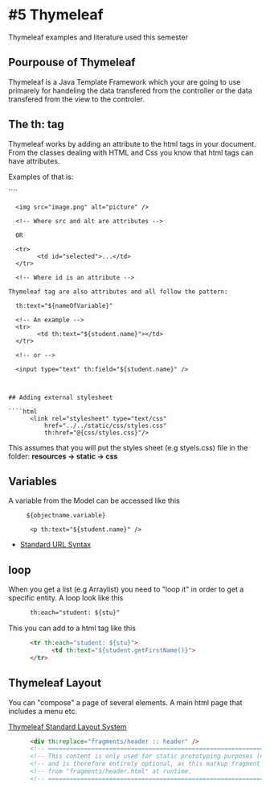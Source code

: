 # #5 Thymeleaf
Thymeleaf examples and literature used this semester

## Pourpouse of Thymeleaf
Thymeleaf is a Java Template Framework which your are going to use primarely for handeling the data transfered from the controller or the data transfered from the view to the controler. 

## The th: tag
Thymeleaf works by adding an attribute to the html tags in your document. From the classes dealing with HTML and Css you know that html tags can have attributes. 

Examples of that is:

´´´´   

      <img src="image.png" alt="picture" /> 
      
      <!-- Where src and alt are attributes --> 
      
      OR
      
      <tr>
            <td id="selected">...</td>
      </tr>
      
      <!-- Where id is an attribute -->
````   
Thymeleaf tag are also attributes and all follow the pattern:

````    
      
      th:text="${nameOfVariable}"
      
      <!-- An example -->
      <tr>
            <td th:text="${student.name}"></td>
      </tr>
      
      <!-- or -->
      
      <input type="text" th:field="${student.name}" />
      
````     


## Adding external stylesheet

````html    
      <link rel="stylesheet" type="text/css"
          href="../../static/css/styles.css"
          th:href="@{css/styles.css}"/>
````   
This assumes that you will put the styles sheet (e.g styels.css) file in the folder:  **resources -> static -> css**


## Variables
A variable from the Model can be accessed like this 

````    
     ${objectname.variable} 
````    

````    
      <p th:text="${student.name}" />
````    

* [Standard URL Syntax](http://www.thymeleaf.org/doc/articles/standardurlsyntax.html)


## loop
When you get a list (e.g Arraylist) you need to "loop it" in order to get a specific entity. A loop  look like this
````html
      th:each="student: ${stu}"
````    
This you can add to a html tag like this

````html
      <tr th:each="student: ${stu}">
            <td th:text="${student.getFirstName()}">
      </tr>
````   
## Thymeleaf Layout
You can "compose" a page of several elements. A main html page that includes a menu etc.

[Thymeleaf Standard Layout System](http://www.thymeleaf.org/doc/articles/layouts.html)

````html    
      <div th:replace="fragments/header :: header" />
      <!-- ============================================================================ -->
      <!-- This content is only used for static prototyping purposes (natural templates)-->
      <!-- and is therefore entirely optional, as this markup fragment will be included -->
      <!-- from "fragments/header.html" at runtime.                                     -->
      <!-- ============================================================================ -->
````    
